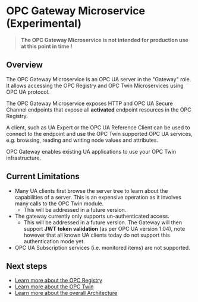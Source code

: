# OPC Gateway Microservice (Experimental)

> **The OPC Gateway Microservice is not intended for production use at this point in time !**

## Overview

The OPC Gateway Microservice is an OPC UA server in the "Gateway" role.  It allows accessing the OPC Registry and OPC Twin Microservices using OPC UA protocol.  

The OPC Gateway Microservice exposes HTTP and OPC UA Secure Channel endpoints that expose all **activated** endpoint resources in the OPC Registry.  

A client, such as UA Expert or the OPC UA Reference Client can be used to connect to the endpoint and use the OPC Twin supported OPC UA services, e.g. browsing, reading and writing node values and attributes.  

OPC Gateway enables existing UA applications to use your OPC Twin infrastructure.

## Current Limitations

* Many UA clients first browse the server tree to learn about the capabilities of a server.  This is an expensive operation as it involves many calls to the OPC Twin module.  
  * This will be addressed in a future version.
* The gateway currently only supports un-authenticated access.
  * This will be addressed in a future version.  The Gateway will then support **JWT token validation** (as per OPC UA version 1.04), note however that all known UA clients today do not support this authentication mode yet.
* OPC UA Subscription services (i.e. monitored items) are not supported.

## Next steps

* [Learn more about the OPC Registry](registry.md)
* [Learn more about the OPC Twin](twin.md)
* [Learn more about the overall Architecture](../architecture.md)
